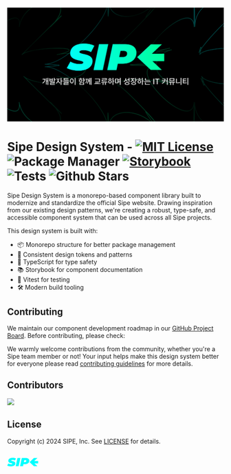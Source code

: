![](./public/assets/og-image.png)

# Sipe Design System - [![MIT License](https://img.shields.io/badge/license-MIT-blue.svg)](https://github.com/toss/slash/blob/main/LICENSE) ![Package Manager](https://img.shields.io/badge/pnpm-9.7.1-orange?logo=pnpm) [![Storybook](https://img.shields.io/badge/Storybook-8.4.5-ff4785?logo=storybook)](https://67417e47644abe8d4e63f82f-xvhdismwhu.chromatic.com/?path=/story/input--default) ![Tests](https://img.shields.io/badge/Vitest-2.1.4-green?logo=vitest)   <img alt="Github Stars" src="https://badgen.net/github/stars/sipe-team/3-1_sds" />

Sipe Design System is a monorepo-based component library built to modernize and standardize the official Sipe website. Drawing inspiration from our existing design patterns, we're creating a robust, type-safe, and accessible component system that can be used across all Sipe projects.

This design system is built with:
- 📦 Monorepo structure for better package management
- 🎨 Consistent design tokens and patterns
- 💪 TypeScript for type safety
- 📚 Storybook for component documentation
- 🧪 Vitest for testing
- 🛠️ Modern build tooling

## Contributing

We maintain our component development roadmap in our [GitHub Project Board](https://github.com/orgs/sipe-team/projects/4). Before contributing, please check:

We warmly welcome contributions from the community, whether you're a Sipe team member or not! Your input helps make this design system better for everyone please read [contributing guidelines](https://github.com/sipe-team/3-1_sds/tree/main/.github/CONTRIBUTING.md) for more details.

## Contributors

<a href="https://github.com/sipe-team/3-1_sds/graphs/contributors">
  <img src="https://contrib.rocks/image?repo=sipe-team/3-1_sds" />
</a>

## License

Copyright (c) 2024 SIPE, Inc. See [LICENSE](./LICENSE) for details.

<svg xmlns="http://www.w3.org/2000/svg" width="144" height="104" fill="none" aria-label="사이프 로고"><path fill="#0ff" d="M8.777 36c6.314 0 10.253-2.869 10.253-7.131 0-5.902-9.674-4.563-9.674-6.667 0-.656.985-1.284 2.983-1.284 1.97 0 3.94.465 5.562 1.42l2.462-4.699C18.48 16.574 15.786 16 12.773 16c-6.4 0-10.253 2.842-10.253 7.186 0 5.929 9.645 4.754 9.645 6.776 0 .683-.926 1.12-2.693 1.12-2.26 0-4.577-.547-6.836-1.776L0 34.06C1.94 35.18 5.156 36 8.777 36M19.76 35.563h6.837l4.055-19.126h-6.836zM42.95 16.437h-9.007l-4.055 19.126h6.835l.985-4.7h3.505c6.227 0 10.254-3.251 10.254-8.087 0-3.99-3.07-6.339-8.516-6.339m-1.39 9.454h-2.81l.957-4.481h2.288c1.564 0 2.549.574 2.549 1.94 0 1.612-1.1 2.54-2.983 2.54"></path><path fill="#0ff" fill-rule="evenodd" d="M70.327 16.513h-8.173L52 26.039l10.072 9.448h8.172l-6.941-6.512H72v-5.421h-9.179z" clip-rule="evenodd"></path></svg>